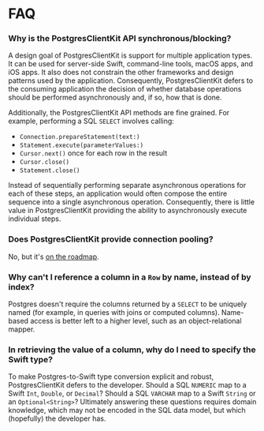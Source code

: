 # FAQ

### Why is the PostgresClientKit API synchronous/blocking?

A design goal of PostgresClientKit is support for multiple application types.  It can be used for server-side Swift, command-line tools, macOS apps, and iOS apps.  It also does not constrain the other frameworks and design patterns used by the application.  Consequently, PostgresClientKit defers to the consuming application the decision of whether database operations should be performed asynchronously and, if so, how that is done.

Additionally, the PostgresClientKit API methods are fine grained.  For example, performing a SQL `SELECT` involves calling:

- `Connection.prepareStatement(text:)`
- `Statement.execute(parameterValues:)`
- `Cursor.next()` once for each row in the result
- `Cursor.close()`
- `Statement.close()`

Instead of sequentially performing separate asynchronous operations for each of these steps, an application would often compose the entire sequence into a single asynchronous operation.  Consequently, there is little value in PostgresClientKit providing the ability to asynchronously execute individual steps.

### Does PostgresClientKit provide connection pooling?

No, but it's [on the roadmap](https://github.com/codewinsdotcom/PostgresClientKit/issues/1).

### Why can't I reference a column in a `Row` by name, instead of by index?

Postgres doesn't require the columns returned by a `SELECT` to be uniquely named (for example, in queries with joins or computed columns).  Name-based access is better left to a higher level, such as an object-relational mapper.

### In retrieving the value of a column, why do I need to specify the Swift type?

To make Postgres-to-Swift type conversion explicit and robust, PostgresClientKit defers to the developer.  Should a SQL `NUMERIC` map to a Swift `Int`, `Double`, or `Decimal`?  Should a SQL `VARCHAR` map to a Swift `String` or an `Optional<String>`?  Ultimately answering these questions requires domain knowledge, which may not be encoded in the SQL data model, but which (hopefully) the developer has.
